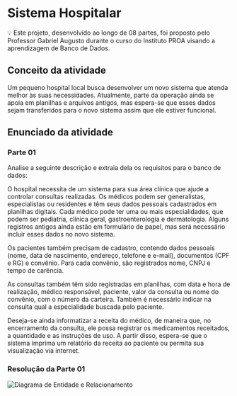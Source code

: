# Sistema Hospitalar 

💡 Este projeto, desenvolvido ao longo de 08 partes, foi proposto pelo Professor Gabriel Augusto durante o curso do Instituto PROA visando a aprendizagem de Banco de Dados.

## Conceito da atividade 

Um pequeno hospital local busca desenvolver um novo sistema que atenda melhor às suas necessidades.
Atualmente, parte da operação ainda se apoia em planilhas e arquivos antigos, mas espera-se que esses dados sejam transferidos para o novo sistema assim que ele estiver funcional. 

## Enunciado da atividade 

### Parte 01 

Analise a seguinte descrição e extraia dela os requisitos para o banco de dados:

O hospital necessita de um sistema para sua área clínica que ajude a controlar consultas realizadas. Os médicos podem ser generalistas, especialistas ou residentes e têm seus dados pessoais cadastrados em planilhas digitais. Cada médico pode ter uma ou mais especialidades, que podem ser pediatria, clínica geral, gastroenterologia e dermatologia. Alguns registros antigos ainda estão em formulário de papel, mas será necessário incluir esses dados no novo sistema.

Os pacientes também precisam de cadastro, contendo dados pessoais (nome, data de nascimento, endereço, telefone e e-mail), documentos (CPF e RG) e convênio. Para cada convênio, são registrados nome, CNPJ e tempo de carência.

As consultas também têm sido registradas em planilhas, com data e hora de realização, médico responsável, paciente, valor da consulta ou nome do convênio, com o número da carteira. Também é necessário indicar na consulta qual a especialidade buscada pelo paciente.

Deseja-se ainda informatizar a receita do médico, de maneira que, no encerramento da consulta, ele possa registrar os medicamentos receitados, a quantidade e as instruções de uso. A partir disso, espera-se que o sistema imprima um relatório da receita ao paciente ou permita sua visualização via internet.

### Resolução da Parte 01 

<img src="./src/resolucao01" alt="Diagrama de Entidade e Relacionamento">

